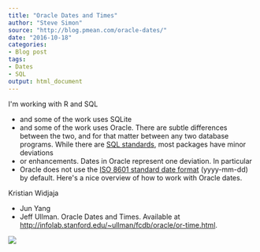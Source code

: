 ```yaml
---
title: "Oracle Dates and Times"
author: "Steve Simon"
source: "http://blog.pmean.com/oracle-dates/"
date: "2016-10-18"
categories:
- Blog post
tags:
- Dates
- SQL
output: html_document
---
```


I'm working with R and SQL
- and some of the work uses SQLite
- and some
of the work uses Oracle. There are subtle differences between the two,
and for that matter between any two database programs. While there are
[SQL
standards](https://en.wikipedia.org/wiki/SQL#Interoperability_and_standardization),
most packages have minor deviations
- or enhancements. Dates in Oracle
represent one deviation. In particular
- Oracle does not use the [ISO
8601 standard date format](https://xkcd.com/1179/) (yyyy-mm-dd) by
default. Here's a nice overview of how to work with Oracle
dates.

<!---More--->

Kristian Widjaja
- Jun Yang
- Jeff Ullman. Oracle Dates and Times.
Available at
<http://infolab.stanford.edu/~ullman/fcdb/oracle/or-time.html>.

![](http://www.pmean.com/images/images/16/oracle-dates01.png)




